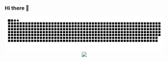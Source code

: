 ### Hi there 👋

<!-- Snake Code Contribution Map 贪吃蛇代码贡献图 -->
<picture>
  <source media="(prefers-color-scheme: dark)" srcset="https://raw.githubusercontent.com/QuKin/QuKin/output/github-contribution-grid-snake-dark.svg">
  <source media="(prefers-color-scheme: light)" srcset="https://raw.githubusercontent.com/QuKin/QuKin/output/github-contribution-grid-snake.svg">
  <img alt="github contribution grid snake animation" src="https://raw.githubusercontent.com/QuKin/QuKin/output/github-contribution-grid-snake.svg">
</picture>

<div align="center"> <img src="https://activity-graph.herokuapp.com/graph?username=QuKin&theme=xcode" /> </div>
